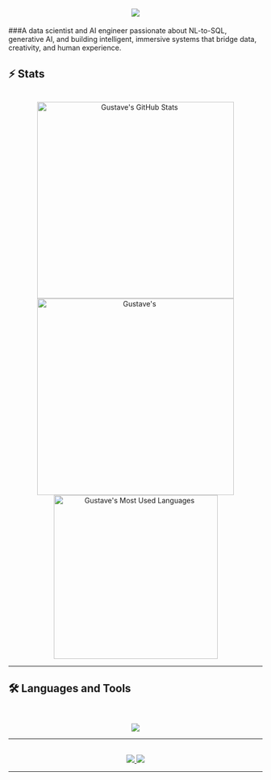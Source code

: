 
<h1 align="center">
    <img src="https://readme-typing-svg.herokuapp.com/?font=Inter&size=48&center=true&vCenter=true&width=500&height=70&color=4493F8&duration=4000&lines=Hi+There!+👋;+I'm+Gustave!;" />
</h1>



###A data scientist and AI engineer passionate about NL-to-SQL, generative AI, and building intelligent, immersive systems that bridge data, creativity, and human experience.

## ⚡️ Stats

<br>

<div align=center>
  <img width=390 src="https://github-readme-stats.vercel.app/api?username=gvern&theme=transparent&count_private=true&show_icons=true&rank_icon=github&locale=en" alt="Gustave's GitHub Stats" />
  <img width=390 src="https://github-readme-streak-stats.herokuapp.com/?user=gvern&theme=transparent&count_private=true&border_radius=10&locale=en" alt="Gustave's" />
  <img width=325 src="https://github-readme-stats.vercel.app/api/top-langs?username=gvern&theme=transparent&layout=donut&hide=css&langs_count=8&border_radius=10&show_icons=true&locale=en" alt="Gustave's Most Used Languages" />
</div>

<hr>

## 🛠️ Languages and Tools

<br>

<p align="center">
  <img src="[https://skillicons.dev/icons?i=java,spring,ts,nodejs,react,nextjs,mongodb,postgres,prisma](https://skillicons.dev/icons?i=py,r,js,ts,sql,fastapi,flask,django,nodejs,express,react,nextjs,vue,angular,tailwind,threejs,svelte,streamlit,docker,kubernetes,git,github,gitlab,terraform,gcp,aws,azure,postgres,mysql,sqlite,latex,markdown,vscode,pycharm,notion,obsidian,figma,postman,ubuntu,linux]" />
</p>

<hr>

<br>

<div align="center">
  <a href="vernaygustave@gmail.com">
    <img src="https://img.shields.io/badge/Gmail-333333?style=for-the-badge&logo=gmail&logoColor=red" />
  </a>
  <a href="https://linkedin.com/in/gustave-vernay" target="_blank">
    <img src="https://img.shields.io/badge/LinkedIn-0077B5?style=for-the-badge&logo=linkedin&logoColor=white" target="_blank" />
  </a>
</div>


<hr>
